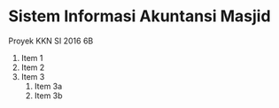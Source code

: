 # Sistem Informasi Akuntansi Masjid

Proyek KKN SI 2016 6B

1. Item 1
1. Item 2
1. Item 3
   1. Item 3a
   1. Item 3b